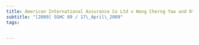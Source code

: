 ```yaml
---
title: American International Assurance Co Ltd v Wong Cherng Yaw and Others 
subtitle: "[2009] SGHC 89 / 17\_April\_2009"
tags:


---
```


